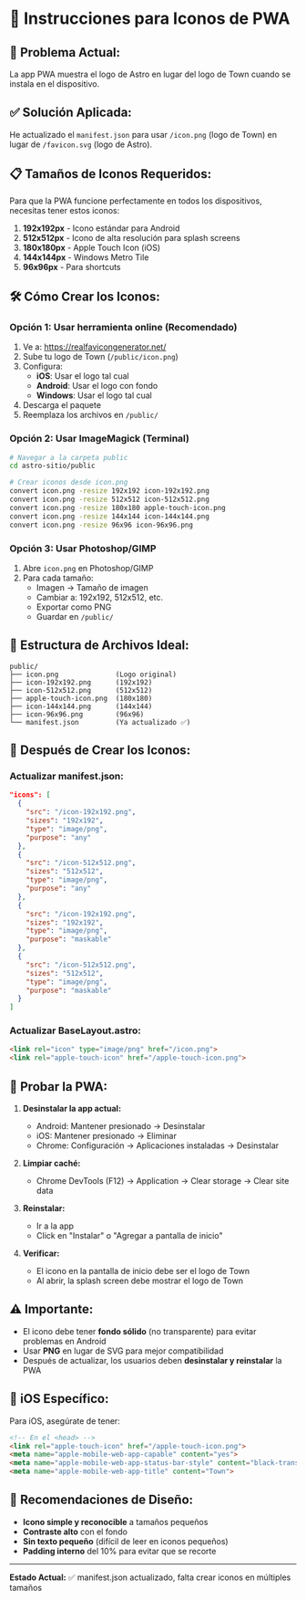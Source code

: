 # 📱 Instrucciones para Iconos de PWA

## 🎯 **Problema Actual:**
La app PWA muestra el logo de Astro en lugar del logo de Town cuando se instala en el dispositivo.

## ✅ **Solución Aplicada:**

He actualizado el `manifest.json` para usar `/icon.png` (logo de Town) en lugar de `/favicon.svg` (logo de Astro).

## 📋 **Tamaños de Iconos Requeridos:**

Para que la PWA funcione perfectamente en todos los dispositivos, necesitas tener estos iconos:

1. **192x192px** - Icono estándar para Android
2. **512x512px** - Icono de alta resolución para splash screens
3. **180x180px** - Apple Touch Icon (iOS)
4. **144x144px** - Windows Metro Tile
5. **96x96px** - Para shortcuts

## 🛠️ **Cómo Crear los Iconos:**

### **Opción 1: Usar herramienta online (Recomendado)**

1. Ve a: https://realfavicongenerator.net/
2. Sube tu logo de Town (`/public/icon.png`)
3. Configura:
   - **iOS**: Usar el logo tal cual
   - **Android**: Usar el logo con fondo
   - **Windows**: Usar el logo tal cual
4. Descarga el paquete
5. Reemplaza los archivos en `/public/`

### **Opción 2: Usar ImageMagick (Terminal)**

```bash
# Navegar a la carpeta public
cd astro-sitio/public

# Crear iconos desde icon.png
convert icon.png -resize 192x192 icon-192x192.png
convert icon.png -resize 512x512 icon-512x512.png
convert icon.png -resize 180x180 apple-touch-icon.png
convert icon.png -resize 144x144 icon-144x144.png
convert icon.png -resize 96x96 icon-96x96.png
```

### **Opción 3: Usar Photoshop/GIMP**

1. Abre `icon.png` en Photoshop/GIMP
2. Para cada tamaño:
   - Imagen → Tamaño de imagen
   - Cambiar a: 192x192, 512x512, etc.
   - Exportar como PNG
   - Guardar en `/public/`

## 📁 **Estructura de Archivos Ideal:**

```
public/
├── icon.png              (Logo original)
├── icon-192x192.png      (192x192)
├── icon-512x512.png      (512x512)
├── apple-touch-icon.png  (180x180)
├── icon-144x144.png      (144x144)
├── icon-96x96.png        (96x96)
└── manifest.json         (Ya actualizado ✅)
```

## 🔄 **Después de Crear los Iconos:**

### **Actualizar manifest.json:**

```json
"icons": [
  {
    "src": "/icon-192x192.png",
    "sizes": "192x192",
    "type": "image/png",
    "purpose": "any"
  },
  {
    "src": "/icon-512x512.png",
    "sizes": "512x512",
    "type": "image/png",
    "purpose": "any"
  },
  {
    "src": "/icon-192x192.png",
    "sizes": "192x192",
    "type": "image/png",
    "purpose": "maskable"
  },
  {
    "src": "/icon-512x512.png",
    "sizes": "512x512",
    "type": "image/png",
    "purpose": "maskable"
  }
]
```

### **Actualizar BaseLayout.astro:**

```html
<link rel="icon" type="image/png" href="/icon.png">
<link rel="apple-touch-icon" href="/apple-touch-icon.png">
```

## 🧪 **Probar la PWA:**

1. **Desinstalar la app actual:**
   - Android: Mantener presionado → Desinstalar
   - iOS: Mantener presionado → Eliminar
   - Chrome: Configuración → Aplicaciones instaladas → Desinstalar

2. **Limpiar caché:**
   - Chrome DevTools (F12) → Application → Clear storage → Clear site data

3. **Reinstalar:**
   - Ir a la app
   - Click en "Instalar" o "Agregar a pantalla de inicio"

4. **Verificar:**
   - El icono en la pantalla de inicio debe ser el logo de Town
   - Al abrir, la splash screen debe mostrar el logo de Town

## ⚠️ **Importante:**

- El icono debe tener **fondo sólido** (no transparente) para evitar problemas en Android
- Usar **PNG** en lugar de SVG para mejor compatibilidad
- Después de actualizar, los usuarios deben **desinstalar y reinstalar** la PWA

## 📱 **iOS Específico:**

Para iOS, asegúrate de tener:

```html
<!-- En el <head> -->
<link rel="apple-touch-icon" href="/apple-touch-icon.png">
<meta name="apple-mobile-web-app-capable" content="yes">
<meta name="apple-mobile-web-app-status-bar-style" content="black-translucent">
<meta name="apple-mobile-web-app-title" content="Town">
```

## 🎨 **Recomendaciones de Diseño:**

- **Icono simple y reconocible** a tamaños pequeños
- **Contraste alto** con el fondo
- **Sin texto pequeño** (difícil de leer en iconos pequeños)
- **Padding interno** del 10% para evitar que se recorte

---

**Estado Actual:** ✅ manifest.json actualizado, falta crear iconos en múltiples tamaños



